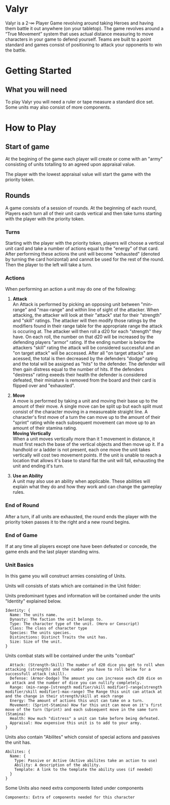 # Valyr
Valyr is a 2-∞ Player Game revolving around taking Heroes and having them battle it out anywhere (on your tabletop). The game revolves around a “True Movement” system that uses actual distance measuring to move characters in your game to defend yourself. Teams are built to a point standard and games consist of positioning to attack your opponents to win the battle.

# Getting Started

## What you will need

To play Valyr you will need a ruler or tape measure a standard dice set. Some units may also consist of more components.

# How to Play

## Start of game
At the begining of the game each player will create or come with an "army" consisting of units totalling to an agreed upon appraisal value.

The player with the lowest appraisal value will start the game with the priority token.

## Rounds

A game consists of a session of rounds. At the beginning of each round, Players each turn all of their unit cards vertical and  then take turns starting with the player with the priority token.

### Turns
Starting with the player with the priority token, players will choose a vertical unit card and take a number of actions equal to the "energy" of that card. After performing these actions the unit will become "exhausted" (denoted by turning the card horizontal) and cannot be used for the rest of the round. Then the player to the left will take a turn.

### Actions
When performing an action a unit may do one of the following:

1. **Attack**<br/>
An Attack is performed by picking an opposing unit between "min-range" and "max-range" and within line of sight of the attacker. When attacking, the attacker will look at their "attack" stat for their "strength" and "skill" ratings. The attacker will then modify those ratings by the modifiers found in their range table for the appropriate range the attack is occuring at. The attacker will then roll a d20 for each "strength" they have. On each roll, the number on that d20 will be increased by the defending players "armor" rating. If the ending number is below the attackers "skill" rating the attack will be considered successful and an "on target attack" will be accessed. After all "on target attacks" are acessed, the total is then decreased by the defenders "dodge" rating and the total will be assigned as "hits" to the defender. The defender will then gain distress equal to the number of hits. If the defenders "destress" rating exeeds their health the defender is considered defeated, their miniature is removed from the board and their card is flipped over and "exhausted".

2. **Move**<br/>
A move is performed by taking a unit and moving their base up to the amount of their move. A single move can be split up but each split must consist of the character moving in a measureable straight line. A character's first move of a turn the can move up to the amount of their "sprint" rating while each subsequent movement can move up to an amount of their stamina rating.<br/>
**Moving Vertically** <br/>
When a unit moves vertically more than it 1 movement in distance, it must first reach the base of the vertical objects and then move up it. If a handhold or a ladder is not present, each one move the unit takes vertically will cost two movement points. If the unit is unable to reach a location that allows it's base to stand flat the unit will fall, exhausting the unit and ending it's turn.

3. **Use an Ability** <br/>
A unit may also use an ability when applicable. These abilities will explain what they do and how they work and can change the gameplay rules.

### End of Round
After a turn, if all units are exhausted, the round ends the player with the priority token passes it to the right and a new round begins.

### End of Game
If at any time all players except one have been defeated or concede, the game ends and the last player standing wins.


### Unit Basics
In this game you will construct armies consisting of Units.

Units will consists of stats which are contained in the Unit folder:

Units predominant types and information will be contained under the units "Identity" explained below.

```
Identity: {
  Name: The units name.
  Dynasty: The faction the unit belongs to.
  Type: The character type of the unit. (Hero or Conscript)
  Class: The class of character type
  Species: The units species.
  Distinctions: Distinct Traits the unit has.
  Size: Size of the unit.
}
```

Units combat stats will be contained under the units "combat"

``` Combat: {
  Attack: (Strength-Skill) The number of d20 dice you get to roll when attacking (strength) and the number you have to roll below for a successfull attack (skill).
  Defense: (Armor-Dodge) The amount you can increase each d20 dice on an attack and the number of dice you can nullify completely.
  Range: (min-range-[strength modifier/skill modifier]-range[strength modifier/skill modifier]-max-range) The Range this unit can attack at and the change in their strength/skill at each range
  Energy: The amount of actions this unit can take on a turn.
  Movement: (Sprint-Stamina) How far this unit can move on it's first move of the turn (Sprint) and each subsequent move in the same turn (Stamina)
  Health: How much "distress" a unit can take before being defeated.
  Appraisal: How expensive this unit is to add to your army.
}
```

Units also contain "Abilites" which consist of special actions and passives the unit has.

```
Abilites: {
  Name: {
    Type: Passive or Active (Active abilites take an action to use)
    Ability: A description of the ability.
    Template: A link to the template the ability uses (if needed)
  }
}
```

Some Units also need extra components listed under components

```
Components: Extra of components needed for this character
```








